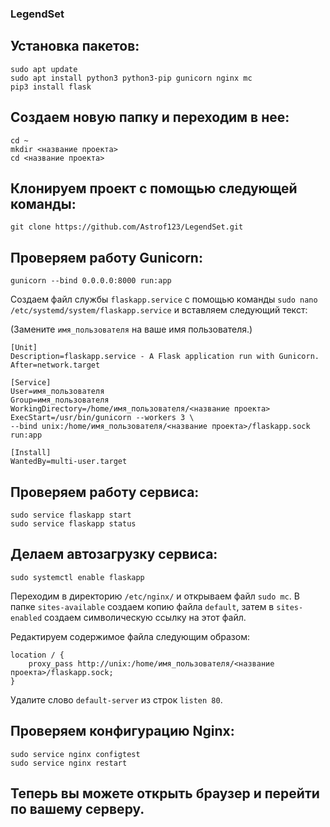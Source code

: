 ### LegendSet
## Установка пакетов: ##

```
sudo apt update
sudo apt install python3 python3-pip gunicorn nginx mc
pip3 install flask
```

## Создаем новую папку и переходим в нее: ##

```
cd ~
mkdir <название проекта>
cd <название проекта>
```

## Клонируем проект с помощью следующей команды: ##

```
git clone https://github.com/Astrof123/LegendSet.git
```

## Проверяем работу Gunicorn: ##

```
gunicorn --bind 0.0.0.0:8000 run:app
```

Создаем файл службы `flaskapp.service` с помощью команды `sudo nano /etc/systemd/system/flaskapp.service` и вставляем следующий текст: 

(Замените `имя_пользователя` на ваше имя пользователя.) 
```
[Unit]
Description=flaskapp.service - A Flask application run with Gunicorn.
After=network.target

[Service]
User=имя_пользователя
Group=имя_пользователя
WorkingDirectory=/home/имя_пользователя/<название проекта>
ExecStart=/usr/bin/gunicorn --workers 3 \
--bind unix:/home/имя_пользователя/<название проекта>/flaskapp.sock run:app

[Install]
WantedBy=multi-user.target
```

## Проверяем работу сервиса: ##

```
sudo service flaskapp start
sudo service flaskapp status
```

## Делаем автозагрузку сервиса: ##

```
sudo systemctl enable flaskapp
```

Переходим в директорию `/etc/nginx/` и открываем файл `sudo mc`. В папке `sites-available` создаем копию файла `default`, затем в `sites-enabled` создаем символическую ссылку на этот файл. 

Редактируем содержимое файла следующим образом:
```
location / {
    proxy_pass http://unix:/home/имя_пользователя/<название проекта>/flaskapp.sock;
}
```

Удалите слово `default-server` из строк `listen 80`.

## Проверяем конфигурацию Nginx: ##

```
sudo service nginx configtest
sudo service nginx restart
```

## Теперь вы можете открыть браузер и перейти по вашему серверу. ##

